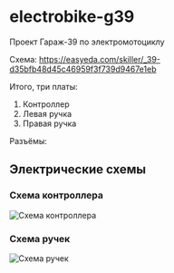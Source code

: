 # electrobike-g39

Проект Гараж-39 по электромотоциклу

Схема: https://easyeda.com/skiller/_39-d35bfb48d45c46959f3f739d9467e1eb

Итого, три платы:
1. Контроллер
1. Левая ручка
1. Правая ручка

Разъёмы:

## Электрические схемы

### Схема контроллера

![ Схема контроллера ](https://easyeda.com/normal/__-a5df877e166c40a09ff6ab7b3e196e90)


### Схема ручек 

![Схема ручек](https://easyeda.com/normal/document-5b50b6d32f014efcbbcd3c119a323e17)


